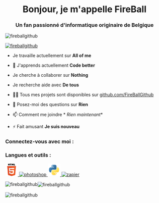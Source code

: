 <h1 align="center">Bonjour, je m'appelle FireBall</h1>
<h3 align="center">Un fan passionné d'informatique originaire de Belgique</h3>

<p align="left"> <img src="https ://komarev.com/ghpvc/?username=fireballgithub&label=Profile%20views&color=000000&style=plastic" alt="fireballgithub" /> </p>

<p align="left"> <a href="https:// github.com/ryo-ma/github-profile-trophy"><img src="https://github-profile-trophy.vercel.app/?username=fireballgithub" alt="fireballgithub" /></a> </p>

- Je travaille actuellement sur **All of me**

- 🌱 J'apprends actuellement **Code better**

- Je cherche à collaborer sur **Nothing**

- Je recherche aide avec **De tous**

- 👨‍💻 Tous mes projets sont disponibles sur [github.com/FireBallGithub](github.com/FireBallGithub)

- 💬 Posez-moi des questions sur **Rien**

- 📫 Comment me joindre * *Rien maintenant**

- ⚡ Fait amusant **Je suis nouveau**

<h3 align="left">Connectez-vous avec moi :</h3>
<p align="left">
</p>

<h3 align="left" ">Langues et outils :</h3>
<p align="left"> <a href="https://www.w3.org/html/" target="_blank" rel="noreferrer"> <img src ="https://raw.githubusercontent.com/devicons/devicon/master/icons/html5/html5-original-wordmark.svg" alt="html5" width="40" height="40"/> </a > <a href="https://www.photoshop.com/en" target="_blank" rel="noreferrer"> <img src="https://raw.githubusercontent.com/devicons/devicon/master/ icônes/photoshop/photoshop-line.svg" alt="photoshop" width="40" height="40"/> </a> <a href="https://www.python.org" target="_blank " rel="noreferrer"> <img src="https://raw.githubusercontent.com/devicons/devicon/master/icons/python/python-original.svg" alt="python" width="40" height= "40"/> </a> <a href="https://zapier.com" target="_blank" rel="noreferrer"> <img src="https://www.vectorlogo.zone/logos/ zapier/zapier-icon.svg" alt="zapier" width="40" height="40"/> </a> </p>

<p><img align="left" src="https:// github-readme-stats.vercel.app/api/top-langs?username=fireballgithub&show_icons=true&theme=dark&locale=en&layout=compact" alt="fireballgithub" /></p>

<p> <img align="center" src="https:// github-readme-stats.vercel.app/api?username=fireballgithub&show_icons=true&theme=dark&locale=en" alt="fireballgithub" /></p>

<p><img align="center" src="https:// github-readme-streak-stats.herokuapp.com/?user=fireballgithub&theme=dark" alt="fireballgithub" /></p>


<!---
FireCodeGithub/FireCodeGithub is a ✨ special ✨ repository because its `README.md` (this file) appears on your GitHub profile.
You can click the Preview link to take a look at your changes.
--->
